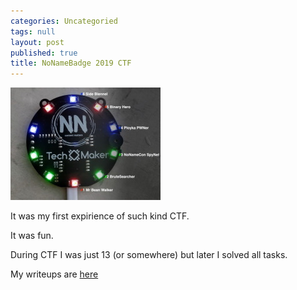 ```yaml
---
categories: Uncategoried
tags: null
layout: post
published: true
title: NoNameBadge 2019 CTF
---
```


![Badge2019](../images/NNC2019/badge2019.jpg)

It was my first expirience of such kind CTF.

<!--more-->

It was fun.

During CTF I was just 13 (or somewhere) but later I solved all tasks.

My writeups are [here](https://github.com/BlackVS/CTFs/tree/master/NNC2019)

